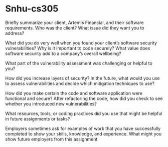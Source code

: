 # Snhu-cs305

Briefly summarize your client, Artemis Financial, and their software requirements. Who was the client? What issue did they want you to address?



What did you do very well when you found your client’s software security vulnerabilities? Why is it important to code securely? What value does software security add to a company’s overall wellbeing?




What part of the vulnerability assessment was challenging or helpful to you?



How did you increase layers of security? In the future, what would you use to assess vulnerabilities and decide which mitigation techniques to use?



How did you make certain the code and software application were functional and secure? After refactoring the code, how did you check to see whether you introduced new vulnerabilities?



What resources, tools, or coding practices did you use that might be helpful in future assignments or tasks?



Employers sometimes ask for examples of work that you have successfully completed to show your skills, knowledge, and experience. What might you show future employers from this assignment



